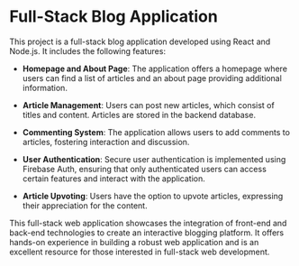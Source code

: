 # Full-Stack Blog Application

This project is a full-stack blog application developed using React and Node.js. It includes the following features:

- **Homepage and About Page**: The application offers a homepage where users can find a list of articles and an about page providing additional information.

- **Article Management**: Users can post new articles, which consist of titles and content. Articles are stored in the backend database.

- **Commenting System**: The application allows users to add comments to articles, fostering interaction and discussion.

- **User Authentication**: Secure user authentication is implemented using Firebase Auth, ensuring that only authenticated users can access certain features and
  interact with the application.

- **Article Upvoting**: Users have the option to upvote articles, expressing their appreciation for the content.

This full-stack web application showcases the integration of front-end and back-end technologies to create an interactive blogging platform. It offers hands-on 
experience in building a robust web application and is an excellent resource for those interested in full-stack web development.
